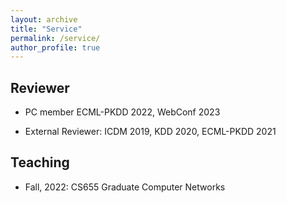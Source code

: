 ```yaml
---
layout: archive
title: "Service"
permalink: /service/
author_profile: true
---
```



## Reviewer

- PC member ECML-PKDD 2022, WebConf 2023

- External Reviewer: ICDM 2019, KDD 2020, ECML-PKDD 2021


## Teaching

- Fall, 2022: CS655 Graduate Computer Networks
